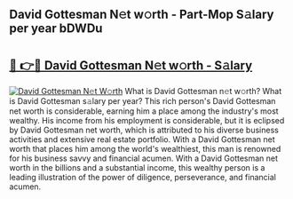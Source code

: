 ## David Gottesman N𝚎t w𝚘rth - Part-Mop S𝚊lary per year bDWDu

# <h2><a href="http://gc3ci8.nevu.top/?p=David+Gottesman">🔗 👉🔴 David Gottesman N𝚎t w𝚘rth - S𝚊lary</a></h2>

[![David Gottesman N𝚎t W𝚘rth](https://i.imgur.com/Oavwk0R.jpeg)](http://gc3ci8.nevu.top/?p=David+Gottesman)
What is David Gottesman n𝚎t w𝚘rth? What is David Gottesman s𝚊lary per year?
This rich person's David Gottesman net worth is considerable, earning him a place among the industry's most wealthy. His income from his employment is considerable, but it is eclipsed by David Gottesman net worth, which is attributed to his diverse business activities and extensive real estate portfolio. With a David Gottesman net worth that places him among the world's wealthiest, this man is renowned for his business savvy and financial acumen. With a David Gottesman net worth in the billions and a substantial income, this wealthy person is a leading illustration of the power of diligence, perseverance, and financial acumen.
